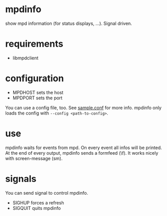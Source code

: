 mpdinfo
=======

show mpd information (for status displays, ...). Signal driven.

requirements
=======

* libmpdclient

configuration
=======
* MPDHOST sets the host
* MPDPORT sets the port

You can use a config file, too. See [sample.conf](sample.conf) for more info.
mpdinfo only loads the config with `--config <path-to-config>`.

use
=======
mpdinfo waits for events from mpd. On every event all infos will be printed.
At the end of every output, mpdinfo sends a formfeed (\f).
It works nicely with screen-message (sm).

signals
=======
You can send signal to control mpdinfo.
* SIGHUP forces a refresh
* SIGQUIT quits mpdinfo
